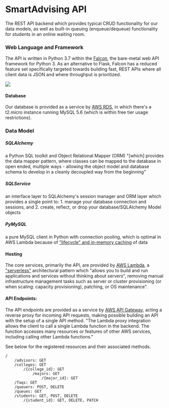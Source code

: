 # SmartAdvising API

The REST API backend which provides typical CRUD functionality for our data models, as well as built-in queuing (enqueue/dequeue) functionality for students in an online waiting room.

### Web Language and Framework
The API is written in Python 3.7 within the [Falcon](https://falconframework.org/), the bare-metal web API framework for Python 3. As an alternative to Flask, Falcon has a reduced feature set specifically targeted towards building fast, REST APIs where all client data is JSON and where throughput is prioritized.

![](http://pycnic.nullism.com/images/pycnic-bench.png)

#### Database
Our database is provided as a service by [AWS RDS](https://aws.amazon.com/rds/), in which there's a t2.micro instance running MySQL 5.6 (which is within free tier usage restrictions).


### Data Model
##### SQLAlchemy
a Python SQL toolkit and Object Relational Mapper (ORM) "[which] provides the data mapper pattern, where classes can be mapped to the database in open ended, multiple ways - allowing the object model and database schema to develop in a cleanly decoupled way from the beginning"
##### SQLService
an interface layer to SQLAlchemy's session manager and ORM layer which provides a single point to:
    1.  manage your database connection and sessions, and
    2. create, reflect, or drop your database/SQLAlchemy Model objects
##### PyMySQL
a pure MySQL client in Python with connection pooling, which is optimal in AWS Lambda because of ["lifecycle" and in-memory caching](https://medium.com/@tjholowaychuk/aws-lambda-lifecycle-and-in-memory-caching-c9cd0844e072) of data

#### Hosting
The core services, primarily the API, are provided by [AWS Lambda](https://aws.amazon.com/lambda/), a ["serverless"](https://aws.amazon.com/serverless/) architectural pattern which "allows you to build and run applications and services without thinking about servers", removing manual infrastructure management tasks such as server or cluster provisioning (or when scaling: capacity provisioning), patching, or OS maintenance".

#### API Endpoints:

The API endpoints are provided as a service by [AWS API Gateway](https://aws.amazon.com/api-gateway/), acting a reverse proxy for incoming API requests, making possible building an API with the setup of a single API method. "The Lambda proxy integration allows the client to call a single Lambda function in the backend. The function accesses many resources or features of other AWS services, including calling other Lambda functions."

See below for the registered resources and their associated methods.

```
/
    /advisors: GET
    /colleges: GET
        /{college_id}: GET
            /majors: GET
                /{major_id}: GET
    /faqs: GET
    /queuers: POST, DELETE
    /queues: GET
    /students: GET, POST, DELETE
        /{student_id}: GET, DELETE, PATCH
```
